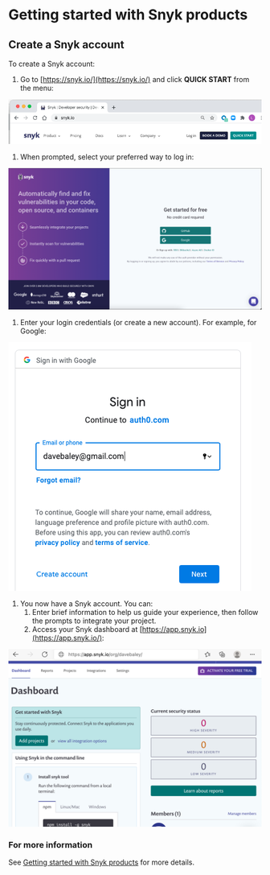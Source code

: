 # Getting started with Snyk products

## Create a Snyk account

To create a Snyk account:

1. Go to [https://snyk.io/](https://snyk.io/) and click **QUICK START** from the menu:  

![](../../.gitbook/assets/login0.png)


1. When prompted, select your preferred way to log in:  

![](../../.gitbook/assets/screen-shot-2021-08-18-at-12.36.59-pm.png)


1. Enter your login credentials \(or create a new account\). For example, for Google:  

![](../../.gitbook/assets/login2.png)


1. You now have a Snyk account. You can:
   1. Enter brief information to help us guide your experience, then follow the prompts to integrate your project.
   2. Access your Snyk dashboard at [https://app.snyk.io](https://app.snyk.io/):

![](../../.gitbook/assets/login6.png)


### For more information

See [Getting started with Snyk products](https://support.snyk.io/hc/en-us/sections/360004349758-Getting-started-with-Snyk-products) for more details.

